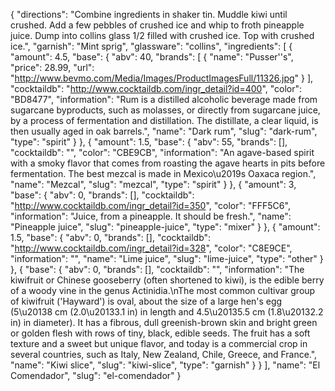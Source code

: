 {
    "directions": "Combine ingredients in shaker tin. Muddle kiwi until crushed. Add a few pebbles of crushed ice and whip to froth pineapple juice. Dump into collins glass 1/2 filled with crushed ice. Top with crushed ice.",
    "garnish": "Mint sprig",
    "glassware": "collins",
    "ingredients": [
        {
            "amount": 4.5,
            "base": {
                "abv": 40,
                "brands": [
                    {
                        "name": "Pusser''s",
                        "price": 28.99,
                        "url": "http://www.bevmo.com/Media/Images/ProductImagesFull/11326.jpg"
                    }
                ],
                "cocktaildb": "http://www.cocktaildb.com/ingr_detail?id=400",
                "color": "BD8477",
                "information": "Rum is a distilled alcoholic beverage made from sugarcane byproducts, such as molasses, or directly from sugarcane juice, by a process of fermentation and distillation. The distillate, a clear liquid, is then usually aged in oak barrels.",
                "name": "Dark rum",
                "slug": "dark-rum",
                "type": "spirit"
            }
        },
        {
            "amount": 1.5,
            "base": {
                "abv": 55,
                "brands": [],
                "cocktaildb": "",
                "color": "CBE9CB",
                "information": "An agave-based spirit with a smoky flavor that comes from roasting the agave hearts in pits before fermentation. The best mezcal is made in Mexico\u2019s Oaxaca region.",
                "name": "Mezcal",
                "slug": "mezcal",
                "type": "spirit"
            }
        },
        {
            "amount": 3,
            "base": {
                "abv": 0,
                "brands": [],
                "cocktaildb": "http://www.cocktaildb.com/ingr_detail?id=350",
                "color": "FFF5C6",
                "information": "Juice, from a pineapple.  It should be fresh.",
                "name": "Pineapple juice",
                "slug": "pineapple-juice",
                "type": "mixer"
            }
        },
        {
            "amount": 1.5,
            "base": {
                "abv": 0,
                "brands": [],
                "cocktaildb": "http://www.cocktaildb.com/ingr_detail?id=328",
                "color": "C8E9CE",
                "information": "",
                "name": "Lime juice",
                "slug": "lime-juice",
                "type": "other"
            }
        },
        {
            "base": {
                "abv": 0,
                "brands": [],
                "cocktaildb": "",
                "information": "The kiwifruit or Chinese gooseberry (often shortened to kiwi), is the edible berry of a woody vine in the genus Actinidia.\nThe most common cultivar group of kiwifruit ('Hayward') is oval, about the size of a large hen's egg (5\u20138 cm (2.0\u20133.1 in) in length and 4.5\u20135.5 cm (1.8\u20132.2 in) in diameter). It has a fibrous, dull greenish-brown skin and bright green or golden flesh with rows of tiny, black, edible seeds. The fruit has a soft texture and a sweet but unique flavor, and today is a commercial crop in several countries, such as Italy, New Zealand, Chile, Greece, and France.",
                "name": "Kiwi slice",
                "slug": "kiwi-slice",
                "type": "garnish"
            }
        }
    ],
    "name": "El Comendador",
    "slug": "el-comendador"
}